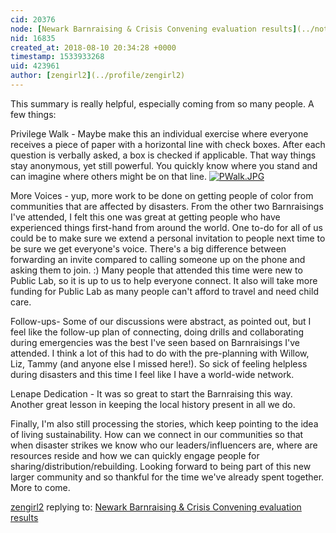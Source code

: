 ```yaml
---
cid: 20376
node: [Newark Barnraising & Crisis Convening evaluation results](../notes/liz/08-06-2018/newark-barnraising-crisis-convening-evaluation-results)
nid: 16835
created_at: 2018-08-10 20:34:28 +0000
timestamp: 1533933268
uid: 423961
author: [zengirl2](../profile/zengirl2)
---
```


This summary is really helpful, especially coming from so many people. A few things:

Privilege Walk - Maybe make this an individual exercise where everyone receives a piece of paper with a horizontal line with check boxes. After each question is verbally asked, a box is checked if applicable. That way things stay anonymous, yet still powerful. You quickly know where you stand and can imagine where others might be on that line. 
[![PWalk.JPG](/i/26153)](/i/26153)


More Voices - yup, more work to be done on getting people of color from communities that are affected by disasters. From the other two Barnraisings I've attended, I felt this one was great at getting people who have experienced things first-hand from around the world. One to-do for all of us could be to make sure we extend a personal invitation to people next time to be sure we get everyone's voice. There's a big difference between forwarding an invite compared to calling someone up on the phone and asking them to join. :) Many people that attended this time were new to Public Lab, so it is up to us to help everyone connect. It also will take more funding for Public Lab as many people can't afford to travel and need child care.

Follow-ups- Some of our discussions were abstract, as pointed out, but I feel like the follow-up plan of connecting, doing drills and collaborating during emergencies was the best I've seen based on Barnraisings I've attended. I think a lot of this had to do with the pre-planning with Willow, Liz, Tammy (and anyone else I missed here!). So sick of feeling helpless during disasters and this time I feel like I have a world-wide network.

Lenape Dedication - It was so great to start the Barnraising this way. Another great lesson in keeping the local history present in all we do.

Finally, I'm also still processing the stories, which keep pointing to the idea of living sustainability. How can we connect in our communities so that when disaster strikes we know who our leaders/influencers are, where are resources reside and how we can quickly engage people for sharing/distribution/rebuilding. Looking forward to being part of this new larger community and so thankful for the time we've already spent together. More to come.

[zengirl2](../profile/zengirl2) replying to: [Newark Barnraising & Crisis Convening evaluation results](../notes/liz/08-06-2018/newark-barnraising-crisis-convening-evaluation-results)

